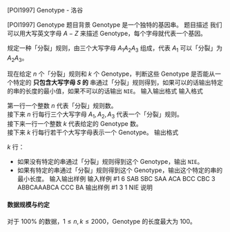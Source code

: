 



[POI1997] Genotype - 洛谷














[POI1997] Genotype
题目背景
Genotype 是一个独特的基因串。
题目描述
我们可以用大写英文字母 $A-Z$ 来描述 Genotype，每个字母就代表一个基因。

规定一种「分裂」规则，由三个大写字母 $A_1A_2A_3$ 组成，代表 $A_1$ 可以「分裂」为 $A_2A_3$。

现在给定 $n$ 个「分裂」规则和 $k$ 个 Genotype，判断这些 Genotype 是否能从一个特定的 **只包含大写字母 $S$ 的** 串通过「分裂」规则得到，如果可以的话输出特定的串的长度的最小值，如果不可以的话输出 `NIE`。
输入输出格式
输入格式

第一行一个整数 $n$ 代表「分裂」规则数。     
接下来 $n$ 行每行三个大写字母 $A_1,A_2,A_3$ 代表一个「分裂」规则。         
接下来一行一个整数 $k$ 代表给定的 Genotype 数。     
接下来 $k$ 行每行若干个大写字母表示一个 Genotype。
输出格式

$k$ 行：

- 如果没有特定的串通过「分裂」规则得到这个 Genotype，输出 `NIE`。
- 如果有特定的串通过「分裂」规则得到这个 Genotype，输出这个特定的串的最小长度。
输入输出样例
输入样例 #1
6
SAB
SBC
SAA
ACA
BCC
CBC
3
ABBCAAABCA
CCC
BA
输出样例 #1
3
1
NIE
说明
#### 数据规模与约定

对于 $100\%$ 的数据，$1 \le n,k \le 2000$，Genotype 的长度最大为 $100$。







